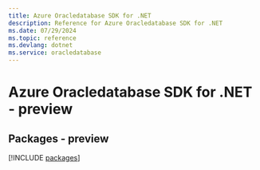 ```yaml
---
title: Azure Oracledatabase SDK for .NET
description: Reference for Azure Oracledatabase SDK for .NET
ms.date: 07/29/2024
ms.topic: reference
ms.devlang: dotnet
ms.service: oracledatabase
---
```

# Azure Oracledatabase SDK for .NET - preview
## Packages - preview
[!INCLUDE [packages](oracledatabase-index.md)]